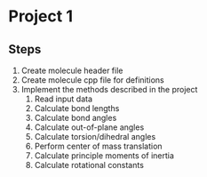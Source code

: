 # Project 1
## Steps
1. Create molecule header file
2. Create molecule cpp file for definitions
3. Implement the methods described in the project
    1. Read input data
    2. Calculate bond lengths
    3. Calculate bond angles
    4. Calculate out-of-plane angles
    5. Calculate torsion/dihedral angles
    6. Perform center of mass translation
    7. Calculate principle moments of inertia
    8. Calculate rotational constants
